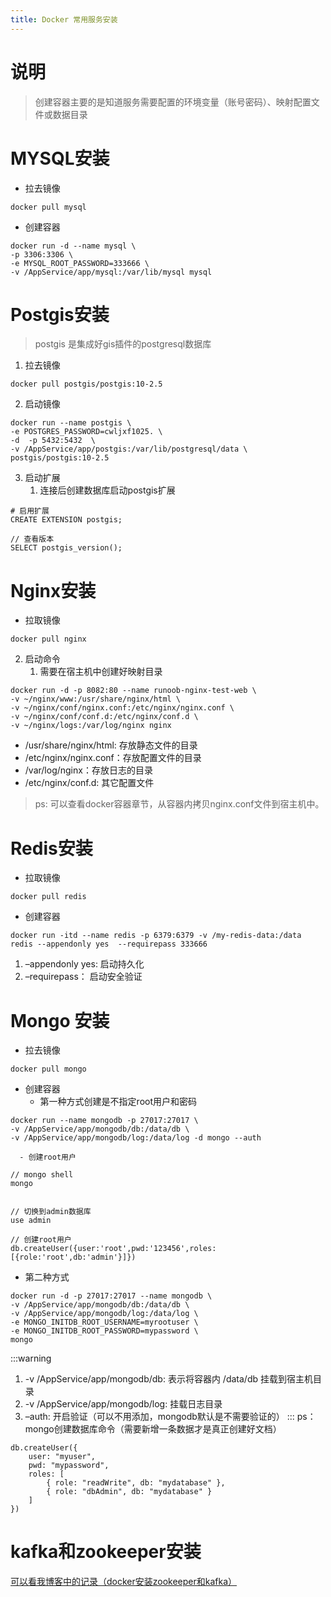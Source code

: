 ```yaml
---
title: Docker 常用服务安装
---
```


# 说明
> 创建容器主要的是知道服务需要配置的环境变量（账号密码）、映射配置文件或数据目录

# MYSQL安装

- 拉去镜像
```
docker pull mysql
```

- 创建容器
```
docker run -d --name mysql \
-p 3306:3306 \
-e MYSQL_ROOT_PASSWORD=333666 \
-v /AppService/app/mysql:/var/lib/mysql mysql
```
# Postgis安装
> postgis 是集成好gis插件的postgresql数据库

1. 拉去镜像
```
docker pull postgis/postgis:10-2.5
```

2. 启动镜像
```
docker run --name postgis \
-e POSTGRES_PASSWORD=cwljxf1025. \
-d  -p 5432:5432  \
-v /AppService/app/postgis:/var/lib/postgresql/data \
postgis/postgis:10-2.5
```

3. 启动扩展
    1. 连接后创建数据库启动postgis扩展
```
# 启用扩展
CREATE EXTENSION postgis;

// 查看版本
SELECT postgis_version();
```
# Nginx安装

- 拉取镜像
```
docker pull nginx
```

2. 启动命令
    1. 需要在宿主机中创建好映射目录
```
docker run -d -p 8082:80 --name runoob-nginx-test-web \
-v ~/nginx/www:/usr/share/nginx/html \
-v ~/nginx/conf/nginx.conf:/etc/nginx/nginx.conf \
-v ~/nginx/conf/conf.d:/etc/nginx/conf.d \
-v ~/nginx/logs:/var/log/nginx nginx
```

- /usr/share/nginx/html: 存放静态文件的目录
- /etc/nginx/nginx.conf：存放配置文件的目录
- /var/log/nginx：存放日志的目录
- /etc/nginx/conf.d: 其它配置文件
> ps: 可以查看docker容器章节，从容器内拷贝nginx.conf文件到宿主机中。

# Redis安装

- 拉取镜像
```
docker pull redis
```

- 创建容器
```
docker run -itd --name redis -p 6379:6379 -v /my-redis-data:/data redis --appendonly yes  --requirepass 333666
```

1. –appendonly yes: 启动持久化
2. –requirepass： 启动安全验证
# Mongo 安装

- 拉去镜像
```
docker pull mongo
```

- 创建容器
    - 第一种方式创建是不指定root用户和密码
```
docker run --name mongodb -p 27017:27017 \
-v /AppService/app/mongodb/db:/data/db \
-v /AppService/app/mongodb/log:/data/log -d mongo --auth

```

      - 创建root用户
```
// mongo shell
mongo


// 切换到admin数据库
use admin

// 创建root用户
db.createUser({user:'root',pwd:'123456',roles:[{role:'root',db:'admin'}]})

```

- 第二种方式
```
docker run -d -p 27017:27017 --name mongodb \
-v /AppService/app/mongodb/db:/data/db \
-v /AppService/app/mongodb/log:/data/log \
-e MONGO_INITDB_ROOT_USERNAME=myrootuser \
-e MONGO_INITDB_ROOT_PASSWORD=mypassword \
mongo
```
:::warning

1. -v /AppService/app/mongodb/db: 表示将容器内 /data/db 挂载到宿主机目录
2. -v /AppService/app/mongodb/log: 挂载日志目录
3. –auth: 开启验证（可以不用添加，mongodb默认是不需要验证的）
   :::
   ps： mongo创建数据库命令（需要新增一条数据才是真正创建好文档）
```
db.createUser({
    user: "myuser",
    pwd: "mypassword",
    roles: [
        { role: "readWrite", db: "mydatabase" },
        { role: "dbAdmin", db: "mydatabase" }
    ]
})
```
# kafka和zookeeper安装
[可以看我博客中的记录（docker安装zookeeper和kafka）](https://www.unuuc.cn/archives/docker%E5%AE%89%E8%A3%85zookeeper%E5%92%8Ckafka)
